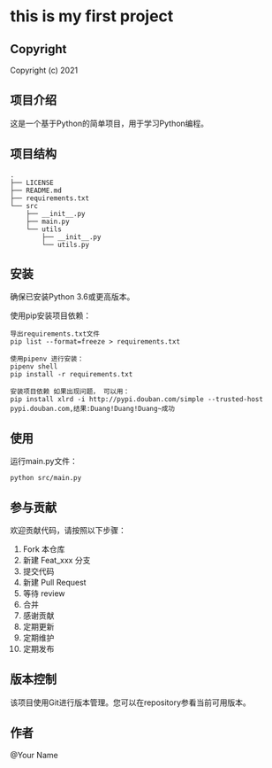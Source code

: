 # this is my  first project

## Copyright

Copyright (c) 2021

## 项目介绍

这是一个基于Python的简单项目，用于学习Python编程。

## 项目结构

```
.
├── LICENSE
├── README.md
├── requirements.txt
└── src
    ├── __init__.py
    ├── main.py
    └── utils       
        ├── __init__.py
        └── utils.py
``` 

## 安装

确保已安装Python 3.6或更高版本。

使用pip安装项目依赖：

```
导出requirements.txt文件
pip list --format=freeze > requirements.txt

使用pipenv 进行安装：
pipenv shell 
pip install -r requirements.txt

安装项目依赖 如果出现问题， 可以用：
pip install xlrd -i http://pypi.douban.com/simple --trusted-host pypi.douban.com,结果:Duang!Duang!Duang~成功
```

## 使用

运行main.py文件：

```
python src/main.py
```

## 参与贡献

欢迎贡献代码，请按照以下步骤：

1. Fork 本仓库
2. 新建 Feat_xxx 分支
3. 提交代码
4. 新建 Pull Request
5. 等待 review
6. 合并
7. 感谢贡献
8. 定期更新
9. 定期维护
10. 定期发布

## 版本控制

该项目使用Git进行版本管理。您可以在repository参看当前可用版本。

## 作者

@Your Name
